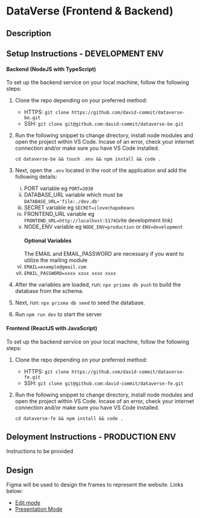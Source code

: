 # DataVerse (Frontend & Backend)

## Description

## Setup Instructions - DEVELOPMENT ENV

#### Backend (NodeJS with TypeScript)

To set up the backend service on your local machine, follow the following steps:

1. Clone the repo depending on your preferred method:
   - HTTPS: `git clone https://github.com/david-commit/dataverse-be.git`
   - SSH: `git clone git@github.com:david-commit/dataverse-be.git`
2. Run the following snippet to change directory, install node modules and open the project within VS Code.
   Incase of an error, check your internet connection and/or make sure you have VS Code installed.

   `cd dataverse-be && touch .env && npm install && code .`

3. Next, open the `.env` located in the root of the application and add the following details:
   <ol type="i">
    <li>PORT variable eg <code>PORT=2030</code></li>
    <li>DATABASE_URL variable which must be <code>DATABASE_URL='file:./dev.db'</code></li>
    <li>SECRET variable eg <code>SECRET=ilovechapobeans</code></li>
    <li>FRONTEND_URL variable eg <code>FRONTEND_URL=http://localhost:5174</code>(vite development link)</li>
    <li>NODE_ENV variable eg <code>NODE_ENV=production</code> or <code>ENV=development</code></li>
    <h4>Optional Variables</h4>
    The EMAIL and EMAIL_PASSWORD are necessary if you want to utilize the mailing module
    <li><code>EMAIL=example@gmail.com</code></li>
    <li><code>EMAIL_PASSWORD=xxxx xxxx xxxx xxxx</code></li>
   </ol>
4. After the variables are loaded, run: `npx prisma db push` to build the database from the schema.
5. Next, run: `npx prisma db seed` to seed the database.
6. Run `npm run dev` to start the server

#### Frontend (ReactJS with JavaScript)

To set up the backend service on your local machine, follow the following steps:

1. Clone the repo depending on your preferred method:
   - HTTPS: `git clone https://github.com/david-commit/dataverse-fe.git`
   - SSH: `git clone git@github.com:david-commit/dataverse-fe.git`
2. Run the following snippet to change directory, install node modules and open the project within VS Code.
   Incase of an error, check your internet connection and/or make sure you have VS Code installed.

   `cd dataverse-fe && npm install && code .`

## Deloyment Instructions - PRODUCTION ENV

Instructions to be provided

## Design

Figma will be used to design the frames to represent the website. Links below:

- [Edit mode](https://www.figma.com/file/NN2scaWfPt9yefajzQWTXw/DataVerseKE?type=design&node-id=0%3A1&mode=design&t=idrwN6e2rLwwZvLi-1)
- [Presentation Mode](https://www.figma.com/proto/NN2scaWfPt9yefajzQWTXw/DataVerseKE?type=design&node-id=0-1&t=idrwN6e2rLwwZvLi-0&scaling=min-zoom&page-id=0%3A1)
